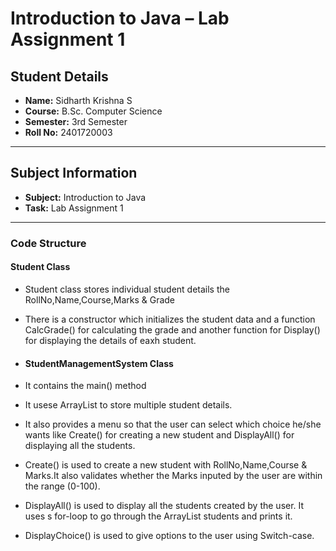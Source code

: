 # Introduction to Java – Lab Assignment 1

## Student Details
- **Name:** Sidharth Krishna S  
- **Course:** B.Sc. Computer Science  
- **Semester:** 3rd Semester  
- **Roll No:** 2401720003  

---

## Subject Information
- **Subject:** Introduction to Java  
- **Task:** Lab Assignment 1  

---

### Code Structure

#### Student Class
- Student class stores individual student details the RollNo,Name,Course,Marks & Grade
- There is a constructor which initializes the student data and a function CalcGrade() for calculating the grade and another function for Display() for displaying the details of eaxh student.

- #### StudentManagementSystem Class
- It contains the main() method
- It usese ArrayList<Student> to store multiple student details.
- It also provides a menu so that the user can select which choice he/she wants like Create() for creating a new student and DisplayAll() for displaying all the students.
- Create() is used to create a new student with RollNo,Name,Course & Marks.It also validates whether the Marks inputed by the user are within the range (0-100).
- DisplayAll() is used to display all the students created by the user. It uses s for-loop to go through the ArrayList<Student> students and prints it.
- DisplayChoice() is used to give options to the user using Switch-case.
